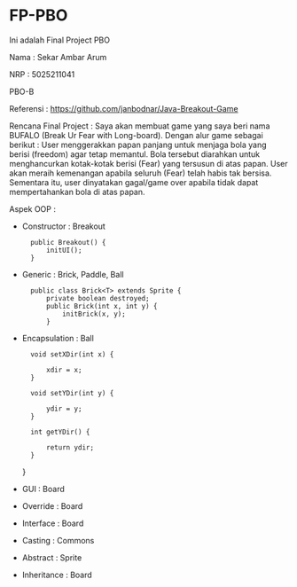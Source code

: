 # FP-PBO
Ini adalah Final Project PBO


Nama : Sekar Ambar Arum

NRP : 5025211041

PBO-B

Referensi : https://github.com/janbodnar/Java-Breakout-Game



Rencana Final Project : Saya akan membuat game yang saya beri nama BUFALO (Break Ur Fear with Long-board). Dengan alur game sebagai berikut : User menggerakkan papan panjang untuk menjaga bola yang berisi (freedom) agar tetap memantul. Bola tersebut diarahkan untuk menghancurkan kotak-kotak berisi (Fear) yang tersusun di atas papan.  User akan meraih kemenangan apabila seluruh (Fear) telah habis tak bersisa. Sementara itu, user dinyatakan gagal/game over apabila tidak dapat mempertahankan bola di atas papan.

Aspek OOP : 
- Constructor : Breakout

        public Breakout() {       
            initUI();
        }
    
- Generic : Brick, Paddle, Ball

        public class Brick<T> extends Sprite {
            private boolean destroyed;  
            public Brick(int x, int y) {   
                initBrick(x, y);
            }
    
- Encapsulation : Ball
    
        void setXDir(int x) {

            xdir = x;
        }

        void setYDir(int y) {

            ydir = y;
        }

        int getYDir() {

            return ydir;
        }
    }
    
- GUI : Board
- Override : Board
- Interface : Board
- Casting : Commons
- Abstract : Sprite
- Inheritance : Board
